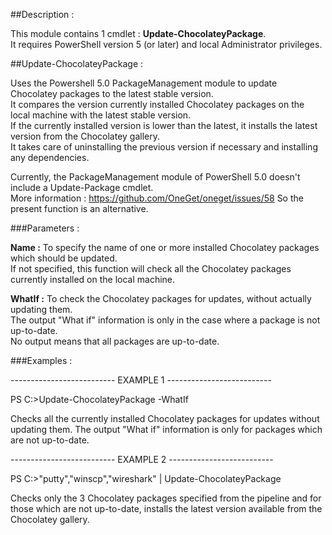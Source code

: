 ﻿##Description :



This module contains 1 cmdlet : **Update-ChocolateyPackage**.  
It requires PowerShell version 5
 (or later) and local Administrator privileges.



##Update-ChocolateyPackage :




Uses the Powershell 5.0 PackageManagement module to update Chocolatey packages 
to the latest stable version.  
It compares the version currently installed Chocolatey packages on the local 
machine with the latest stable version.  
If the currently installed version is lower than the latest, it installs the 
latest version from the Chocolatey gallery.  
It takes care of uninstalling the previous version if necessary and installing any dependencies.

Currently, the PackageManagement module of PowerShell 5.0 doesn't include a 
Update-Package cmdlet.  
More information : https://github.com/OneGet/oneget/issues/58
So the present function is an alternative.


###Parameters :



**Name :** To specify the name of one or more installed Chocolatey packages which should be updated.  
If not specified, this function will check all the Chocolatey packages currently installed on the local machine.  



**WhatIf :** To check the Chocolatey packages for updates, without actually updating them.  
The output "What if" information is only in the case where a package is not up-to-date.  
No output means that all packages are up-to-date.


###Examples :



-------------------------- EXAMPLE 1 --------------------------

PS C:\>Update-ChocolateyPackage -WhatIf


Checks all the currently installed Chocolatey packages for updates without 
updating them.
The output "What if" information is only for packages which are not up-to-date.




-------------------------- EXAMPLE 2 --------------------------

PS C:\>"putty","winscp","wireshark" | Update-ChocolateyPackage


Checks only the 3 Chocolatey packages specified from the pipeline and for 
those which are not up-to-date,
installs the latest version available from the Chocolatey gallery.

